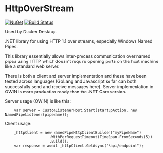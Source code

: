 # HttpOverStream
[![NuGet](https://img.shields.io/nuget/v/HttpOverStream?color=green)](https://www.nuget.org/packages/HttpOverStream/)
[![Build Status](https://ci-next.docker.com/public/job/HttpOverStream/job/master/badge/icon)](https://ci-next.docker.com/public/job/HttpOverStream/job/master/)

Used by Docker Desktop.

.NET library for using HTTP 1.1 over streams, especially Windows Named Pipes.

This library essentially allows inter-process communication over named pipes using HTTP which doesn't require opening ports on the host machine like a standard web server.

There is both a client and server implementation and these have been tested across languages (GoLang and Javascript so far can both successfully send and receive messages here).
Server implementation in OWIN is more production ready than the .NET Core version.

Server usage (OWIN) is like this:
```
    var server = CustomListenerHost.Start(startupAction, new NamedPipeListener(pipeName));
```

Client usage:

```
    _httpClient = new NamedPipeHttpClientBuilder("myPipeName")
                    .WithPerRequestTimeout(TimeSpan.FromSeconds(5))
                    .Build();
    var response = await _httpClient.GetAsync("/api/endpoint");
```
